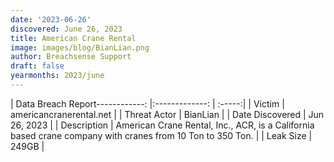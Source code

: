 ```yaml
---
date: '2023-06-26'
discovered: June 26, 2023
title: American Crane Rental
image: images/blog/BianLian.png
author: Breachsense Support
draft: false
yearmonths: 2023/june
---
```


| Data Breach Report------------:     |:-------------:    | :-----:|
| Victim      | americancranerental.net      | 
| Threat Actor      | BianLian      | 
| Date Discovered      | Jun 26, 2023      | 
| Description      | American Crane Rental, Inc., ACR, is a California based crane company with cranes from 10 Ton to 350 Ton.      | 
| Leak Size      | 249GB      | 

